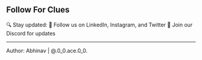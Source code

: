 ## Follow For Clues

🔍 Stay updated:
📌 Follow us on LinkedIn, Instagram, and Twitter 💬 Join our Discord for updates

---

Author: Abhinav | @.0_0.ace.0_0.
